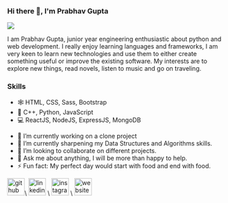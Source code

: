 ### Hi there 👋, I'm Prabhav Gupta
![](https://media-exp1.licdn.com/dms/image/C4E16AQGk_bN3mT-mxw/profile-displaybackgroundimage-shrink_350_1400/0/1643570611792?e=1652313600&v=beta&t=O2IF8_dQVHC3Y-gaKQJ8_4FkkQkjmhrItcIEtDUhC2s)

I am Prabhav Gupta, junior year engineering enthusiastic about python and web development. I really enjoy learning languages and frameworks, I am very keen to learn new technologies and use them to either create something useful or improve the existing software. My interests are to explore new things, read novels, listen to music and go on traveling.

### Skills
* 🕸️ HTML, CSS, Sass, Bootstrap
* 📱 C++, Python, JavaScript
* 💻 ReactJS, NodeJS, ExpressJS, MongoDB

- 🔭 I’m currently working on a clone project 
- 🌱 I’m currently sharpening my Data Structures and Algorithms skills. 
- 👯 I’m looking to collaborate on different projects. 
- 💬 Ask me about anything, I will be more than happy to help. 
- ⚡ Fun fact: My perfect day would start with food and end with food. 


[<img src='https://github.githubassets.com/images/modules/logos_page/Octocat.png' alt='github' height='40'>](https://github.com/https://github.com/PrabhavGupta5)\\  [<img src='https://pngimg.com/uploads/linkedIn/linkedIn_PNG39.png' alt='linkedin' height='40'>](https://www.linkedin.com/in/gupta-prabhav/) \\ [<img src='https://icon-library.com/images/new-instagram-icon-png/new-instagram-icon-png-6.jpg' alt='instagram' height='40'>](https://www.instagram.com/https://www.instagram.com/prabhav_gupta_//) \\ [<img src='https://thumbs.dreamstime.com/b/website-icon-blue-black-colors-vector-illustration-website-icon-blue-black-colors-vector-146248329.jpg' alt='website' height='40'>](https://prabhavgupta5.github.io/)  

